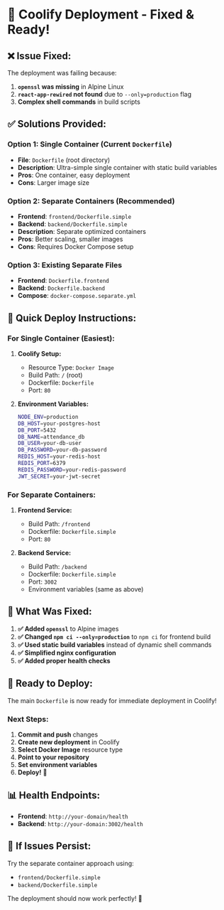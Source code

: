# 🚀 Coolify Deployment - Fixed & Ready!

## ❌ **Issue Fixed:**
The deployment was failing because:
1. **`openssl` was missing** in Alpine Linux
2. **`react-app-rewired` not found** due to `--only=production` flag
3. **Complex shell commands** in build scripts

## ✅ **Solutions Provided:**

### **Option 1: Single Container (Current `Dockerfile`)**
- **File**: `Dockerfile` (root directory)
- **Description**: Ultra-simple single container with static build variables
- **Pros**: One container, easy deployment
- **Cons**: Larger image size

### **Option 2: Separate Containers (Recommended)**
- **Frontend**: `frontend/Dockerfile.simple`
- **Backend**: `backend/Dockerfile.simple`
- **Description**: Separate optimized containers
- **Pros**: Better scaling, smaller images
- **Cons**: Requires Docker Compose setup

### **Option 3: Existing Separate Files**
- **Frontend**: `Dockerfile.frontend`
- **Backend**: `Dockerfile.backend`
- **Compose**: `docker-compose.separate.yml`

## 🎯 **Quick Deploy Instructions:**

### **For Single Container (Easiest):**
1. **Coolify Setup:**
   - Resource Type: `Docker Image`
   - Build Path: `/` (root)
   - Dockerfile: `Dockerfile`
   - Port: `80`

2. **Environment Variables:**
   ```bash
   NODE_ENV=production
   DB_HOST=your-postgres-host
   DB_PORT=5432
   DB_NAME=attendance_db
   DB_USER=your-db-user
   DB_PASSWORD=your-db-password
   REDIS_HOST=your-redis-host
   REDIS_PORT=6379
   REDIS_PASSWORD=your-redis-password
   JWT_SECRET=your-jwt-secret
   ```

### **For Separate Containers:**
1. **Frontend Service:**
   - Build Path: `/frontend`
   - Dockerfile: `Dockerfile.simple`
   - Port: `80`

2. **Backend Service:**
   - Build Path: `/backend`
   - Dockerfile: `Dockerfile.simple`
   - Port: `3002`
   - Environment variables (same as above)

## 🔧 **What Was Fixed:**

1. **✅ Added `openssl`** to Alpine images
2. **✅ Changed `npm ci --only=production`** to `npm ci` for frontend build
3. **✅ Used static build variables** instead of dynamic shell commands
4. **✅ Simplified nginx configuration**
5. **✅ Added proper health checks**

## 🚀 **Ready to Deploy:**

The main `Dockerfile` is now ready for immediate deployment in Coolify!

### **Next Steps:**
1. **Commit and push** changes
2. **Create new deployment** in Coolify
3. **Select Docker Image** resource type
4. **Point to your repository**
5. **Set environment variables**
6. **Deploy!** 🎉

## 📊 **Health Endpoints:**
- **Frontend**: `http://your-domain/health`
- **Backend**: `http://your-domain:3002/health`

## 🐛 **If Issues Persist:**
Try the separate container approach using:
- `frontend/Dockerfile.simple`
- `backend/Dockerfile.simple`

The deployment should now work perfectly! 🌟
